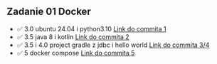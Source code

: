 ## Zadanie 01 Docker

- :white_check_mark: 3.0 ubuntu 24.04 i python3.10 [Link do commita 1]()
- :white_check_mark: 3.5 java 8 i kotlin [Link do commita 2]()
- :white_check_mark: 3.5 i 4.0 project gradle z jdbc i hello world [Link do commita 3/4]()
- :white_check_mark: 5 docker compose [Link do commita 5]()

